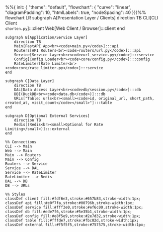 %%{ init: { "theme": "default", "flowchart": { "curve": "linear", "diagramPadding": 10, "htmlLabels": true, "nodeSpacing": 40 }}}%%
flowchart LR
    subgraph A[Presentation Layer / Clients]
        direction TB
        CLI[CLI Client<br><code>shorten.py</code>]:::client
        Web[Web Client / Browser]:::client
    end

    subgraph B[Application/Service Layer]
        direction TB
        Main[FastAPI App<br><code>main.py</code>]:::api
        Routers[API Routers<br><code>routers/url.py</code>]:::api
        Service[Service Layer<br><code>url_service.py</code>]:::service
        Config[Config Loader<br><code>core/config.py</code>]:::config
        RateLimiter[Rate Limiter<br><code>core/rate_limiter.py</code>]:::service
    end

    subgraph C[Data Layer]
        direction TB
        DAL[Data Access Layer<br><code>db/session.py</code>]:::db
        DB[(DuckDB<br><code>data.db</code>)]:::db
        URLs["Table: urls<br><small><code>id, original_url, short_path, created_at, visit_count</code></small>"]:::table
    end

    subgraph D[Optional External Services]
        direction TB
        Redis[(Redis<br><small>Optional for Rate Limiting</small>)]:::external
    end

    %% Connections
    CLI --> Main
    Web --> Main
    Main --> Routers
    Main --> Config
    Routers --> Service
    Service --> DAL
    Service --> RateLimiter
    RateLimiter --> Redis
    DAL --> DB
    DB --> URLs

    %% Styles
    classDef client fill:#fdf6e3,stroke:#657b83,stroke-width:1px;
    classDef api fill:#e0f7fa,stroke:#00796b,stroke-width:1px;
    classDef service fill:#fff3e0,stroke:#ef6c00,stroke-width:1px;
    classDef db fill:#ede7f6,stroke:#5e35b1,stroke-width:1px;
    classDef config fill:#e8f5e9,stroke:#2e7d32,stroke-width:1px;
    classDef table fill:#fffde7,stroke:#fbc02d,stroke-width:1px;
    classDef external fill:#f5f5f5,stroke:#757575,stroke-width:1px;
